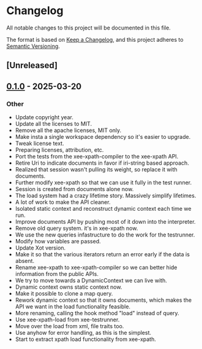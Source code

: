 # Changelog

All notable changes to this project will be documented in this file.

The format is based on [Keep a Changelog](https://keepachangelog.com/en/1.0.0/),
and this project adheres to [Semantic Versioning](https://semver.org/spec/v2.0.0.html).

## [Unreleased]

## [0.1.0](https://github.com/Paligo/xee/releases/tag/xee-xpath-load-v0.1.0) - 2025-03-20

### Other

- Update copyright year.
- Update all the licenses to MIT.
- Remove all the apache licenses, MIT only.
- Make insta a single workspace dependency so it's easier to upgrade.
- Tweak license text.
- Preparing licenses, attribution, etc.
- Port the tests from the xee-xpath-compiler to the xee-xpath API.
- Retire Uri to indicate documents in favor if iri-string based approach.
- Realized that session wasn't pulling its weight, so replace it with documents.
- Further modify xee-xpath so that we can use it fully in the test runner.
- Session is created from documents alone now.
- The load system had a crazy lifetime story. Massively simplify lifetimes.
- A lot of work to make the API cleaner.
- Isolated static context and reconstruct dynamic context each time we run.
- Improve documents API by pushing most of it down into the interpreter.
- Remove old query system. it's in xee-xpath now.
- We use the new queries infastructure to do the work for the testrunner.
- Modify how variables are passed.
- Update Xot version.
- Make it so that the various iterators return an error early if the data is absent.
- Rename xee-xpath to xee-xpath-compiler so we can better hide information from the public APIs.
- We try to move towards a DynamicContext we can live with.
- Dynamic context owns static context now.
- Make it possible to clone a map query.
- Rework dynamic context so that it owns documents, which makes the API we want in the load functionality feasible.
- More renaming, calling the hook method "load" instead of query.
- Use xee-xpath-load from xee-testrunner.
- Move over the load from xml, file traits too.
- Use anyhow for error handling, as this is the simplest.
- Start to extract xpath load functionality from xee-xpath.
